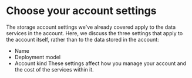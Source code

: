 # Choose your account settings

The storage account settings we've already covered apply to the data services in the account. Here, we discuss the three settings that apply to the account itself, rather than to the data stored in the account:

- Name
- Deployment model
- Account kind
  These settings affect how you manage your account and the cost of the services within it.

